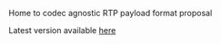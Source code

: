 Home to codec agnostic RTP payload format proposal

Latest version available <a href="codec-agnostic-rtp-payload-format.html">here</a>
